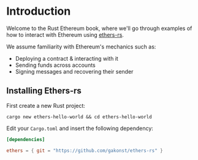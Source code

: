 # Introduction

Welcome to the Rust Ethereum book, where we'll go through examples of how to
interact with Ethereum using [ethers-rs](https://github.com/gakonst/ethers-rs/).

We assume familiarity with Ethereum's mechanics such as:
* Deploying a contract & interacting with it
* Sending funds across accounts
* Signing messages and recovering their sender

## Installing Ethers-rs

First create a new Rust project:

```
cargo new ethers-hello-world && cd ethers-hello-world
```

Edit your `Cargo.toml` and insert the following dependency:

```toml
[dependencies]

ethers = { git = "https://github.com/gakonst/ethers-rs" }
```
